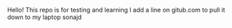 Hello!
This repo is for testing and learning
I add a line on gitub.com to pull it down to my laptop
sonajd
